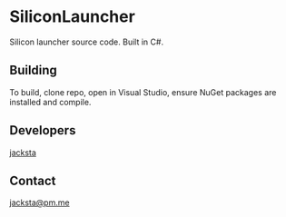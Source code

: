 # SiliconLauncher
Silicon launcher source code. Built in C#.

## Building
To build, clone repo, open in Visual Studio, ensure NuGet packages are installed and compile. 

## Developers
[jacksta](jacksta@pm.me)

## Contact
jacksta@pm.me
